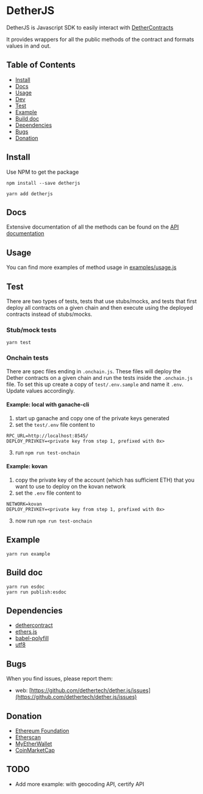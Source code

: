 # DetherJS

DetherJS is Javascript SDK to easily interact with [DetherContracts](https://github.com/dethertech/detherContracts)

It provides wrappers for all the public methods of the contract and formats values in and out.

## Table of Contents

- [Install](#install)
- [Docs](#doc)
- [Usage](#usage)
- [Dev](#dev)
- [Test](#test)
- [Example](#example)
- [Build doc](#build-doc)
- [Dependencies](#dependencies)
- [Bugs](#bugs)
- [Donation](#donation)

## Install

Use NPM to get the package

```
npm install --save detherjs

yarn add detherjs
```

## Docs

Extensive documentation of all the methods can be found on the [API documentation](https://dethertech.github.io/dether.js)

## Usage

You can find more examples of method usage in [examples/usage.js](https://github.com/dethertech/dether.js/blob/master/examples/usage.js)

## Test

There are two types of tests, tests that use stubs/mocks, and tests that first deploy
all contracts on a given chain and then execute using the deployed contracts instead of stubs/mocks.

### Stub/mock tests

```
yarn test
```

### Onchain tests

There are spec files ending in `.onchain.js`. These files will deploy the Dether
contracts on a given chain and run the tests inside the `.onchain.js` file.
To set this up create a copy of `test/.env.sample` and name it `.env`. Update values
accordingly.

#### Example: local with ganache-cli

1. start up ganache and copy one of the private keys generated
2. set the `test/.env` file content to

```
RPC_URL=http://localhost:8545/
DEPLOY_PRIVKEY=<private key from step 1, prefixed with 0x>
```

3. run `npm run test-onchain`

#### Example: kovan

1. copy the private key of the account (which has sufficient ETH) that you want to use to deploy on the kovan network
2. set the `.env` file content to

```
NETWORK=kovan
DEPLOY_PRIVKEY=<private key from step 1, prefixed with 0x>
```

3. now run `npm run test-onchain`

## Example

```
yarn run example
```

## Build doc

```
yarn run esdoc
yarn run publish:esdoc
```

## Dependencies

- [dethercontract](https://github.com/dethertech/dethercontracts.git)
- [ethers.js](https://github.com/ethers-io/ethers.js)
- [babel-polyfill](https://github.com/babel/babel/tree/master/packages/babel-polyfill)
- [utf8](https://github.com/mathiasbynens/utf8.js)

## Bugs

When you find issues, please report them:

- web: [https://github.com/dethertech/dether.js/issues](https://github.com/dethertech/dether.js/issues)

## Donation

- [Ethereum Foundation](https://ethereum.org/donate)
- [Etherscan](https://etherscan.io/address/0x71c7656ec7ab88b098defb751b7401b5f6d8976f)
- [MyEtherWallet](https://etherscan.io/address/0x7cB57B5A97eAbe94205C07890BE4c1aD31E486A8)
- [CoinMarketCap](https://etherscan.io/address/0x0074709077B8AE5a245E4ED161C971Dc4c3C8E2B)

## TODO

- Add more example: with geocoding API, certify API
